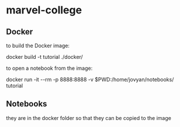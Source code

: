 # marvel-college

## Docker

to build the Docker image:

docker build -t tutorial ./docker/

to open a notebook from the image:

docker run -it --rm -p 8888:8888 -v $PWD:/home/jovyan/notebooks/ tutorial


## Notebooks

they are in the docker folder so that they can be copied to the image